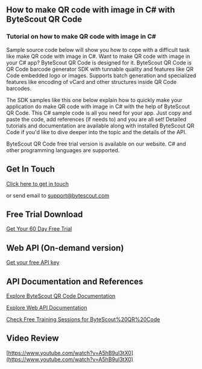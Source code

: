 ## How to make QR code with image in C# with ByteScout QR Code

### Tutorial on how to make QR code with image in C#

Sample source code below will show you how to cope with a difficult task like make QR code with image in C#. Want to make QR code with image in your C# app? ByteScout QR Code is designed for it. ByteScout QR Code is QR Code barcode generator SDK with tunnable quality and features like QR Code embedded logo or images. Supports batch generation and specialized features like encoding of vCard and other structures inside QR Code barcodes.

The SDK samples like this one below explain how to quickly make your application do make QR code with image in C# with the help of ByteScout QR Code. This C# sample code is all you need for your app. Just copy and paste the code, add references (if needs to) and you are all set! Detailed tutorials and documentation are available along with installed ByteScout QR Code if you'd like to dive deeper into the topic and the details of the API.

ByteScout QR Code free trial version is available on our website. C# and other programming languages are supported.

## Get In Touch

[Click here to get in touch](https://bytescout.zendesk.com/hc/en-us/requests/new?subject=ByteScout%20QR%20Code%20Question)

or send email to [support@bytescout.com](mailto:support@bytescout.com?subject=ByteScout%20QR%20Code%20Question) 

## Free Trial Download

[Get Your 60 Day Free Trial](https://bytescout.com/download/web-installer?utm_source=github-readme)

## Web API (On-demand version)

[Get your free API key](https://pdf.co/documentation/api?utm_source=github-readme)

## API Documentation and References

[Explore ByteScout QR Code Documentation](https://bytescout.com/documentation/index.html?utm_source=github-readme)

[Explore Web API Documentation](https://pdf.co/documentation/api?utm_source=github-readme)

[Check Free Training Sessions for ByteScout%20QR%20Code](https://academy.bytescout.com/)

## Video Review

[https://www.youtube.com/watch?v=A5hB9ul3tX0](https://www.youtube.com/watch?v=A5hB9ul3tX0)